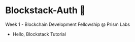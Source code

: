 # Blockstack-Auth :closed_lock_with_key:
Week 1 - Blockchain Development Fellowship @ Prism Labs
* Hello, Blockstack Tutorial
